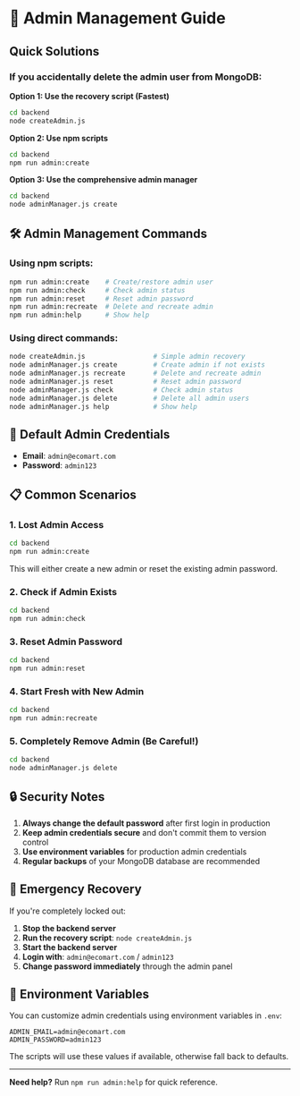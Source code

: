 # 🔐 Admin Management Guide

## Quick Solutions

### If you accidentally delete the admin user from MongoDB:

**Option 1: Use the recovery script (Fastest)**

```bash
cd backend
node createAdmin.js
```

**Option 2: Use npm scripts**

```bash
cd backend
npm run admin:create
```

**Option 3: Use the comprehensive admin manager**

```bash
cd backend
node adminManager.js create
```

## 🛠️ Admin Management Commands

### Using npm scripts:

```bash
npm run admin:create    # Create/restore admin user
npm run admin:check     # Check admin status
npm run admin:reset     # Reset admin password
npm run admin:recreate  # Delete and recreate admin
npm run admin:help      # Show help
```

### Using direct commands:

```bash
node createAdmin.js                 # Simple admin recovery
node adminManager.js create         # Create admin if not exists
node adminManager.js recreate       # Delete and recreate admin
node adminManager.js reset          # Reset admin password
node adminManager.js check          # Check admin status
node adminManager.js delete         # Delete all admin users
node adminManager.js help           # Show help
```

## 🔑 Default Admin Credentials

- **Email**: `admin@ecomart.com`
- **Password**: `admin123`

## 📋 Common Scenarios

### 1. Lost Admin Access

```bash
cd backend
npm run admin:create
```

This will either create a new admin or reset the existing admin password.

### 2. Check if Admin Exists

```bash
cd backend
npm run admin:check
```

### 3. Reset Admin Password

```bash
cd backend
npm run admin:reset
```

### 4. Start Fresh with New Admin

```bash
cd backend
npm run admin:recreate
```

### 5. Completely Remove Admin (Be Careful!)

```bash
cd backend
node adminManager.js delete
```

## 🔒 Security Notes

1. **Always change the default password** after first login in production
2. **Keep admin credentials secure** and don't commit them to version control
3. **Use environment variables** for production admin credentials
4. **Regular backups** of your MongoDB database are recommended

## 🚨 Emergency Recovery

If you're completely locked out:

1. **Stop the backend server**
2. **Run the recovery script**: `node createAdmin.js`
3. **Start the backend server**
4. **Login with**: `admin@ecomart.com` / `admin123`
5. **Change password immediately** through the admin panel

## 📝 Environment Variables

You can customize admin credentials using environment variables in `.env`:

```env
ADMIN_EMAIL=admin@ecomart.com
ADMIN_PASSWORD=admin123
```

The scripts will use these values if available, otherwise fall back to defaults.

---

**Need help?** Run `npm run admin:help` for quick reference.
